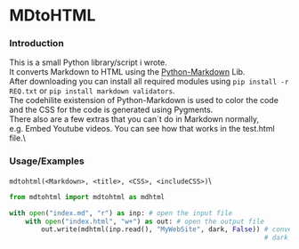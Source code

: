 # MDtoHTML

### Introduction

This is a small Python library/script i wrote.\
It converts Markdown to HTML using the [Python-Markdown](https://python-markdown.github.io/) Lib.\
After downloading you can install all required modules using
`pip install -r REQ.txt` or `pip install markdown validators`.\
The codehilite existension of Python-Markdown is used to color the code
and the CSS for the code is generated using Pygments.\
There also are a few extras that you can´t do in Markdown normally,\
e.g. Embed Youtube videos. You can see how that works in the test.html file.\

### Usage/Examples

`mdtohtml(<Markdown>, <title>, <CSS>, <includeCSS>)`\

``` Python
from mdtohtml import mdtohtml as mdhtml

with open("index.md", "r") as inp: # open the input file
    with open("index.html", "w+") as out: # open the output file
        out.write(mdhtml(inp.read(), "MyWebSite", dark, False)) # convert with the title 'MyWebSite',
                                                                # dark css and no css in the html itself.```
